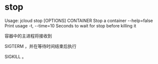 # **stop**

Usage: jcloud stop [OPTIONS] CONTAINER
Stop a container
--help=false Print usage
-t, --time=10 Seconds to wait for stop before killing it

容器中的主进程将接收到

SIGTERM
，并在等待时间结束后执行

SIGKILL
。